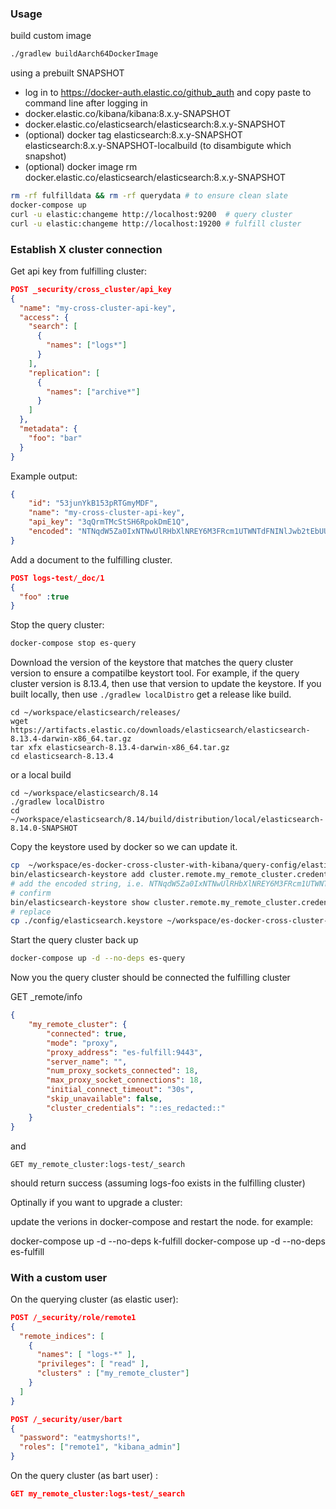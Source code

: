 ### Usage

build custom image
```bash
./gradlew buildAarch64DockerImage
```

using a prebuilt SNAPSHOT
* log in to https://docker-auth.elastic.co/github_auth and copy paste to command line after logging in
* docker.elastic.co/kibana/kibana:8.x.y-SNAPSHOT
* docker.elastic.co/elasticsearch/elasticsearch:8.x.y-SNAPSHOT
* (optional)  docker tag elasticsearch:8.x.y-SNAPSHOT elasticsearch:8.x.y-SNAPSHOT-localbuild (to disambigute which snapshot)
* (optional) docker image rm docker.elastic.co/elasticsearch/elasticsearch:8.x.y-SNAPSHOT 

```bash
rm -rf fulfilldata && rm -rf querydata # to ensure clean slate 
docker-compose up
curl -u elastic:changeme http://localhost:9200  # query cluster
curl -u elastic:changeme http://localhost:19200 # fulfill cluster
```

### Establish X cluster connection

Get api key from fulfilling cluster:

```json
POST _security/cross_cluster/api_key
{
  "name": "my-cross-cluster-api-key",
  "access": {
    "search": [  
      {
        "names": ["logs*"]
      }
    ],
    "replication": [  
      {
        "names": ["archive*"]
      }
    ]
  },
  "metadata": {
    "foo": "bar"
  }
}
```

Example output:
```json
{
    "id": "53junYkB153pRTGmyMDF",
    "name": "my-cross-cluster-api-key",
    "api_key": "3qQrmTMcStSH6RpokDmE1Q",
    "encoded": "NTNqdW5Za0IxNTNwUlRHbXlNREY6M3FRcm1UTWNTdFNINlJwb2tEbUUxUQ=="
}
```

Add a document to the fulfilling cluster.
```json
POST logs-test/_doc/1
{
  "foo" :true
}
```

Stop the query cluster:

```bash
docker-compose stop es-query
```

Download the version of the keystore that matches the query cluster version to ensure a compatilbe keystort tool. For example, if the query cluster version is 8.13.4, then use that version to update the keystore. If you built locally, then use `./gradlew localDistro` get a release like build.

```
cd ~/workspace/elasticsearch/releases/
wget https://artifacts.elastic.co/downloads/elasticsearch/elasticsearch-8.13.4-darwin-x86_64.tar.gz 
tar xfx elasticsearch-8.13.4-darwin-x86_64.tar.gz 
cd elasticsearch-8.13.4 
```
or a local build

```
cd ~/workspace/elasticsearch/8.14
./gradlew localDistro
cd ~/workspace/elasticsearch/8.14/build/distribution/local/elasticsearch-8.14.0-SNAPSHOT
```

Copy the keystore used by docker so we can update it.
```bash
cp  ~/workspace/es-docker-cross-cluster-with-kibana/query-config/elasticsearch.keystore ./config/elasticsearch.keystore 
bin/elasticsearch-keystore add cluster.remote.my_remote_cluster.credentials 
# add the encoded string, i.e. NTNqdW5Za0IxNTNwUlRHbXlNREY6M3FRcm1UTWNTdFNINlJwb2tEbUUxUQ==
# confirm
bin/elasticsearch-keystore show cluster.remote.my_remote_cluster.credentials
# replace
cp ./config/elasticsearch.keystore ~/workspace/es-docker-cross-cluster-with-kibana/query-config/elasticsearch.keystore
```

Start the query cluster back up
```bash
docker-compose up -d --no-deps es-query
```

Now you the query cluster should be connected the fulfilling cluster


GET _remote/info
```json
{
    "my_remote_cluster": {
        "connected": true,
        "mode": "proxy",
        "proxy_address": "es-fulfill:9443",
        "server_name": "",
        "num_proxy_sockets_connected": 18,
        "max_proxy_socket_connections": 18,
        "initial_connect_timeout": "30s",
        "skip_unavailable": false,
        "cluster_credentials": "::es_redacted::"
    }
}
```
and

`GET my_remote_cluster:logs-test/_search`

should return success (assuming logs-foo exists in the fulfilling cluster)

Optinally if you want to upgrade a cluster:

update the verions in docker-compose and restart the node. for example:

docker-compose up -d --no-deps k-fulfill
docker-compose up -d --no-deps es-fulfill

### With a custom user

On the querying cluster (as elastic user):

```json
POST /_security/role/remote1
{
  "remote_indices": [
    {
      "names": [ "logs-*" ],
      "privileges": [ "read" ],
      "clusters" : ["my_remote_cluster"]
    }
  ]
}

POST /_security/user/bart
{
  "password": "eatmyshorts!",
  "roles": ["remote1", "kibana_admin"]
}
```

On the query cluster (as bart user) :

```json
GET my_remote_cluster:logs-test/_search

```





